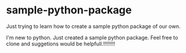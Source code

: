 # sample-python-package
Just trying to learn how to create  a sample python package of our own.

I'm new to python. Just created a sample python package. Feel free to clone and suggetions would be helpfull.!!!!!!!!

